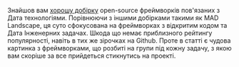 Знайшов вам [хорошу добірку](https://alirezasadeghi1.medium.com/open-source-data-engineering-landscape-2024-8a56d23b7fdb) open-source фреймворків пов'язаних з Дата технологіями. Порівнюючи з іншими добірками такими як MAD Landscape, ця суто сфокусована на фреймворках з відкритим кодом та Дата Інженерних задачах. Шкода що немає приблизного рейтингу популярності, навіть в тих же зірочках на Github. Проте в статті є чудова картинка з фреймворками, що розбиті на групи під кожну задачу, з якою вам скоріше за все прийдеться стикнутись на проекті.
